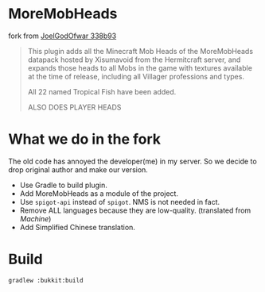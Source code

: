 # MoreMobHeads

fork from [JoelGodOfwar 338b93](https://github.com/JoelGodOfwar/MoreMobHeads/tree/338b93b02e535dae2401f191f4726aa46081dfdc)

> This plugin adds all the Minecraft Mob Heads of the MoreMobHeads 
> datapack hosted by Xisumavoid from the Hermitcraft server, and expands 
> those heads to all Mobs in the game with textures available at the time 
> of release, including all Villager professions and types.
>
> All 22 named Tropical Fish have been added.
>
> ALSO DOES PLAYER HEADS

# What we do in the fork

The old code has annoyed the developer(me) in my server. So we decide to drop original author and make our version.

* Use Gradle to build plugin.
* Add MoreMobHeads as a module of the project.
* Use `spigot-api` instead of `spigot`. NMS is not needed in fact.
* Remove ALL languages because they are low-quality. (translated from *Machine*)
* Add Simplified Chinese translation.

# Build

```shell
gradlew :bukkit:build
```
